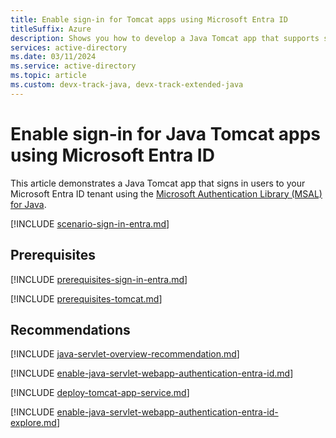 ```yaml
---
title: Enable sign-in for Tomcat apps using Microsoft Entra ID
titleSuffix: Azure
description: Shows you how to develop a Java Tomcat app that supports sign-in using a Microsoft Entra account.
services: active-directory
ms.date: 03/11/2024
ms.service: active-directory
ms.topic: article
ms.custom: devx-track-java, devx-track-extended-java
---
```


# Enable sign-in for Java Tomcat apps using Microsoft Entra ID

This article demonstrates a Java Tomcat app that signs in users to your Microsoft Entra ID tenant using the [Microsoft Authentication Library (MSAL) for Java](https://github.com/AzureAD/microsoft-authentication-library-for-java).

[!INCLUDE [scenario-sign-in-entra.md](includes/scenario-sign-in-entra.md)]

## Prerequisites

[!INCLUDE [prerequisites-sign-in-entra.md](includes/prerequisites-sign-in-entra.md)]

[!INCLUDE [prerequisites-tomcat.md](includes/prerequisites-tomcat.md)]

## Recommendations

[!INCLUDE [java-servlet-overview-recommendation.md](includes/java-servlet-overview-recommendation.md)]

[!INCLUDE [enable-java-servlet-webapp-authentication-entra-id.md](includes/enable-java-servlet-webapp-authentication-entra-id.md)]

[!INCLUDE [deploy-tomcat-app-service.md](includes/deploy-tomcat-app-service.md)]

[!INCLUDE [enable-java-servlet-webapp-authentication-entra-id-explore.md](includes/enable-java-servlet-webapp-authentication-entra-id-explore.md)]
